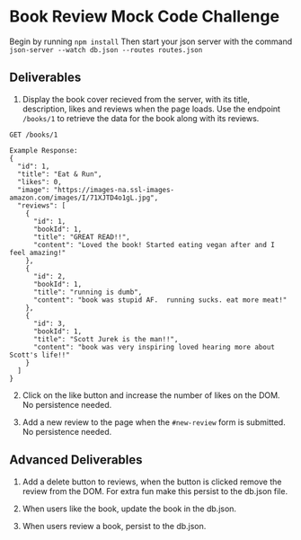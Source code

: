 # Book Review Mock Code Challenge

Begin by running `npm install`
Then start your json server with the command `json-server --watch db.json --routes routes.json`

## Deliverables

1. Display the book cover recieved from the server, with its title, description, likes and reviews when the page loads. Use the endpoint `/books/1` to retrieve the data for the book along with its reviews.

```
GET /books/1

Example Response:
{
  "id": 1,
  "title": "Eat & Run",
  "likes": 0,
  "image": "https://images-na.ssl-images-amazon.com/images/I/71XJTD4o1gL.jpg",
  "reviews": [
    {
      "id": 1,
      "bookId": 1,
      "title": "GREAT READ!!",
      "content": "Loved the book! Started eating vegan after and I feel amazing!"
    },
    {
      "id": 2,
      "bookId": 1,
      "title": "running is dumb",
      "content": "book was stupid AF.  running sucks. eat more meat!"
    },
    {
      "id": 3,
      "bookId": 1,
      "title": "Scott Jurek is the man!!",
      "content": "book was very inspiring loved hearing more about Scott's life!!"
    }
  ]
}
```

2. Click on the like button and increase the number of likes on the DOM. No persistence needed.

3. Add a new review to the page when the `#new-review` form is submitted. No persistence needed.

## Advanced Deliverables

1. Add a delete button to reviews, when the button is clicked remove the review from the DOM. For extra fun make this persist to the db.json file.

2. When users like the book, update the book in the db.json.

3. When users review a book, persist to the db.json.
